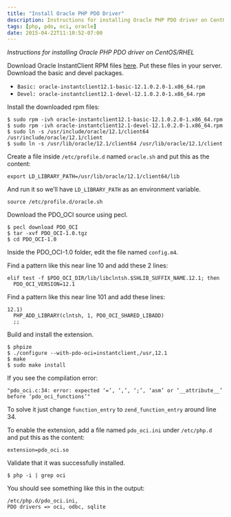 ```yaml
---
title: "Install Oracle PHP PDO Driver"
description: Instructions for installing Oracle PHP PDO driver on CentOS/RHEL
tags: [php, pdo, oci, oracle]
date: 2015-04-22T11:10:52-07:00
---
```

*Instructions for installing Oracle PHP PDO driver on CentOS/RHEL*

Download Oracle InstantClient RPM files [here](http://www.oracle.com/technetwork/topics/linuxx86-64soft-092277.html). Put these files in your server. Download the basic and devel packages.

- `Basic: oracle-instantclient12.1-basic-12.1.0.2.0-1.x86_64.rpm`
- `Devel: oracle-instantclient12.1-devel-12.1.0.2.0-1.x86_64.rpm`

Install the downloaded rpm files:

```
$ sudo rpm -ivh oracle-instantclient12.1-basic-12.1.0.2.0-1.x86_64.rpm
$ sudo rpm -ivh oracle-instantclient12.1-devel-12.1.0.2.0-1.x86_64.rpm
$ sudo ln -s /usr/include/oracle/12.1/client64 /usr/include/oracle/12.1/client
$ sudo ln -s /usr/lib/oracle/12.1/client64 /usr/lib/oracle/12.1/client
```

Create a file inside `/etc/profile.d` named `oracle.sh` and put this as the content:

```export LD_LIBRARY_PATH=/usr/lib/oracle/12.1/client64/lib```

And run it so we’ll have `LD_LIBRARY_PATH` as an environment variable.

```source /etc/profile.d/oracle.sh```

Download the PDO_OCI source using pecl.

```
$ pecl download PDO_OCI
$ tar -xvf PDO_OCI-1.0.tgz
$ cd PDO_OCI-1.0
```

Inside the PDO_OCI-1.0 folder, edit the file named `config.m4`.

Find a pattern like this near line 10 and add these 2 lines:

```
elif test -f $PDO_OCI_DIR/lib/libclntsh.$SHLIB_SUFFIX_NAME.12.1; then
  PDO_OCI_VERSION=12.1
```

Find a pattern like this near line 101 and add these lines:

```
12.1)
  PHP_ADD_LIBRARY(clntsh, 1, PDO_OCI_SHARED_LIBADD)
  ;;
```

Build and install the extension.

```
$ phpize
$ ./configure --with-pdo-oci=instantclient,/usr,12.1
$ make
$ sudo make install
```

If you see the compilation error:

```"pdo_oci.c:34: error: expected ‘=’, ‘,’, ‘;’, ‘asm’ or ‘__attribute__’ before ‘pdo_oci_functions’"```

To solve it just change `function_entry` to `zend_function_entry` around line 34.


To enable the extension, add a file named `pdo_oci.ini` under `/etc/php.d` and put this as the content:

```
extension=pdo_oci.so
```

Validate that it was successfully installed.

```$ php -i | grep oci```

You should see something like this in the output:

```
/etc/php.d/pdo_oci.ini,
PDO drivers => oci, odbc, sqlite
```



